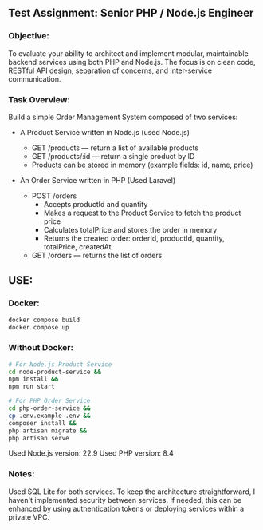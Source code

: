 ## Test Assignment: Senior PHP / Node.js Engineer

### Objective:

To evaluate your ability to architect and implement modular, maintainable backend services
using both PHP and Node.js. The focus is on clean code, RESTful API design, separation of
concerns, and inter-service communication.

### Task Overview:

Build a simple Order Management System composed of two services:

* A Product Service written in Node.js (used Node.js)
  * GET /products — return a list of available products
  * GET /products/:id — return a single product by ID
  * Products can be stored in memory (example fields: id, name, price)

* An Order Service written in PHP (Used Laravel)
  * POST /orders
    * Accepts productId and quantity
    * Makes a request to the Product Service to fetch the product price
    * Calculates totalPrice and stores the order in memory
    * Returns the created order: orderId, productId, quantity, totalPrice,
    createdAt
  * GET /orders — returns the list of orders


## USE:
### Docker:
```bash
docker compose build
docker compose up 
```

### Without Docker:
```bash
# For Node.js Product Service
cd node-product-service &&
npm install &&
npm run start
```

```bash
# For PHP Order Service
cd php-order-service &&
cp .env.example .env &&
composer install &&
php artisan migrate &&
php artisan serve
```


Used Node.js version: 22.9
Used PHP version: 8.4

### Notes:
Used SQL Lite for both services.
To keep the architecture straightforward, I haven't implemented security between services. If needed, this can be enhanced by using authentication tokens or deploying services within a private VPC.
